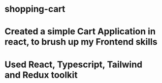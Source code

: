 # shopping-cart
# Created a simple Cart Application in react, to brush up my Frontend skills

# Used React, Typescript, Tailwind and Redux toolkit
